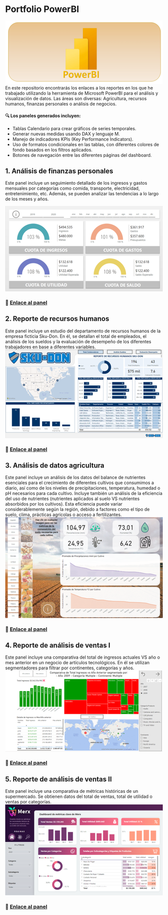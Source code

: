 # Portfolio PowerBI

![Imagen PowerBI](img/powerbi.png)
En este repositorio encontrarás los enlaces a los reportes en los que he trabajado utilizando la herramienta de Microsoft PowerBI para el análisis y visualización de datos. Las áreas son diversas: Agricultura, recursos humanos, finanzas personales o análisis de negocios.

#### 🔍 Los paneles generados incluyen:

- Tablas Calendario para crear gráficos de series temporales.
- Generar nuevas medidas usando DAX y lenguaje M.
- Manejo de indicadores KPIs (Key Performance Indicators).
- Uso de formatos condicionales en las tablas, con diferentes colores de fondo basados en los filtros aplicados.
- Botones de navegación entre las diferentes páginas del dashboard.

## 1. Análisis de finanzas personales

Este panel incluye un seguimiento detallado de los ingresos y gastos mensuales por categorías como comida, transporte, electricidad, entretenimiento, etc. Además, se pueden analizar las tendencias a lo largo de los meses y años.

![Imagen panel](img/personal_finances.png)

### 📌 [Enlace al panel](https://app.powerbi.com/view?r=eyJrIjoiYmM1ZTNkOTYtNjA5OS00NTY1LWE1YzMtMWZmNjUyNGQ0YjY5IiwidCI6IjhhZWJkZGI2LTM0MTgtNDNhMS1hMjU1LWI5NjQxODZlY2M2NCIsImMiOjl9)

## 2. Reporte de recursos humanos

Este panel incluye un estudio del departamento de recursos humanos de la empresa ficticia Sku-Don. En él, se detallan el total de empleados, el análisis de los sueldos y la evaluación de desempeño de los diferentes trabajadores en base a diferentes variables.
![Imagen panel](img/human_resources.png)

### 📌 [Enlace al panel](https://app.powerbi.com/view?r=eyJrIjoiY2QyOGViNjgtNzIzMi00MWNhLWE1MGItOGFlZjk1MzMzMDRjIiwidCI6IjhhZWJkZGI2LTM0MTgtNDNhMS1hMjU1LWI5NjQxODZlY2M2NCIsImMiOjl9)

## 3. Análisis de datos agricultura

Este panel incluye un análisis de los datos del balance de nutrientes esenciales para el crecimiento de diferentes cultivos que consumimos a diario, así como de los niveles de precipitaciones, temperatura, humedad o pH necesarios para cada cultivo. Incluye también un análisis de la eficiencia del uso de nutrientes (nutrientes aplicados al suelo VS nutrientes absorbidos por los cultivos). Esta eficiencia puede variar considerablemente según la región, debido a factores como el tipo de suelo, clima, prácticas agrícolas o acceso a fertilizantes.
![Imagen panel](img/agtech.png)

### 📌 [Enlace al panel](https://app.powerbi.com/view?r=eyJrIjoiY2NlNTM0YTMtYzYwMS00NmRmLWEwM2YtNGM4ZmJmMjA1Y2ExIiwidCI6IjhhZWJkZGI2LTM0MTgtNDNhMS1hMjU1LWI5NjQxODZlY2M2NCIsImMiOjl9)

## 4. Reporte de análisis de ventas I

Este panel incluye una comparativa del total de ingresos actuales VS año o mes anterior en un negocio de artículos tecnológicos. En él se utilizan segmentadores para filtrar por continentes, categorías y años.
![Imagen panel](img/tech_sales.png)

### 📌 [Enlace al panel](https://app.powerbi.com/view?r=eyJrIjoiNDdkNDIzZmYtN2IyZC00ZDg5LTgxN2YtNDFlZDFjMzg4MWU0IiwidCI6IjhhZWJkZGI2LTM0MTgtNDNhMS1hMjU1LWI5NjQxODZlY2M2NCIsImMiOjl9)

## 5. Reporte de análisis de ventas II

Este panel incluye una comparativa de métricas históricas de un supermercado. Se obtienen datos del total de ventas, total de utilidad o ventas por categorías.
![Imagen panel](img/merx_sales.png)

### 📌 [Enlace al panel](https://app.powerbi.com/view?r=eyJrIjoiMjY4Y2Q3NjAtMzk2OC00MmZiLWFmNGQtYWFiN2E1ZTBhOWM3IiwidCI6IjhhZWJkZGI2LTM0MTgtNDNhMS1hMjU1LWI5NjQxODZlY2M2NCIsImMiOjl9)
